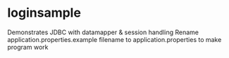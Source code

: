 # loginsample
Demonstrates JDBC with datamapper &amp; session handling
Rename application.properties.example filename to application.properties to make program work

